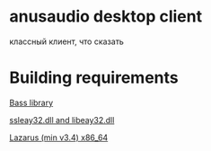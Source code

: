 # anusaudio desktop client
классный клиент, что сказать

# Building requirements
[Bass library](https://www.un4seen.com/files/bass24.zip)

[ssleay32.dll and libeay32.dll](https://indy.fulgan.com/SSL/openssl-1.0.2u-x64_86-win64.zip)

[Lazarus (min v3.4) x86_64](https://sourceforge.net/projects/lazarus/files/Lazarus%20Windows%2064%20bits/Lazarus%203.4/)
